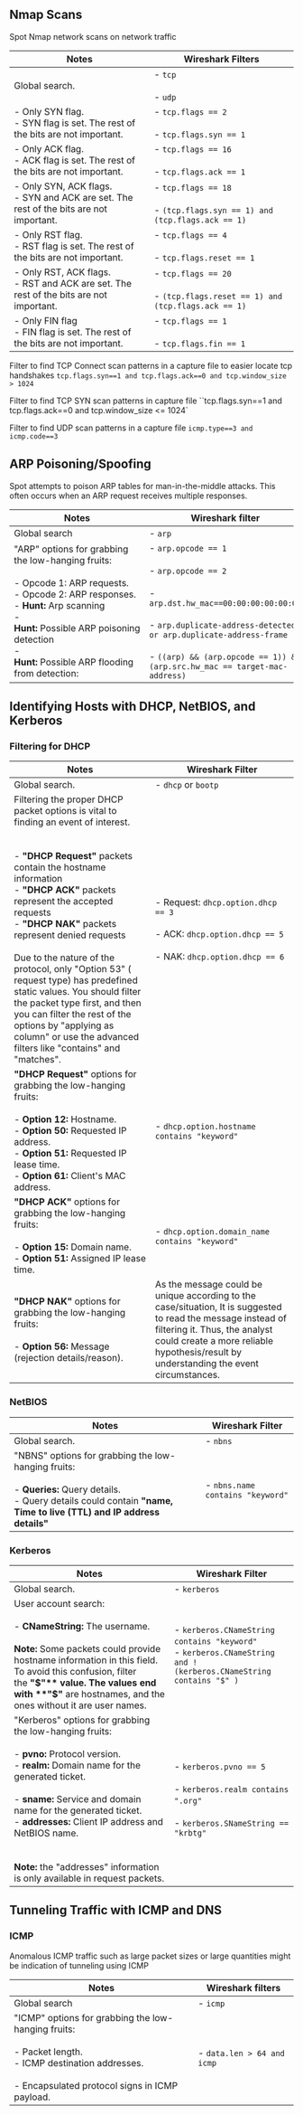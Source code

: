 
## Nmap Scans
Spot Nmap network scans on network traffic

| **Notes**                                                                                | **Wireshark Filters**                                                          |
| ---------------------------------------------------------------------------------------- | ------------------------------------------------------------------------------ |
| Global search.                                                                           | - `tcp`<br><br>- `udp`                                                         |
| - Only SYN flag.<br>- SYN flag is set. The rest of the bits are not important.           | - `tcp.flags == 2`<br><br>- `tcp.flags.syn == 1`                               |
| - Only ACK flag.<br>- ACK flag is set. The rest of the bits are not important.           | - `tcp.flags == 16`<br><br>- `tcp.flags.ack == 1`                              |
| - Only SYN, ACK flags.<br>- SYN and ACK are set. The rest of the bits are not important. | - `tcp.flags == 18`<br><br>- `(tcp.flags.syn == 1) and (tcp.flags.ack == 1)`   |
| - Only RST flag.<br>- RST flag is set. The rest of the bits are not important.           | - `tcp.flags == 4`<br><br>- `tcp.flags.reset == 1`                             |
| - Only RST, ACK flags.<br>- RST and ACK are set. The rest of the bits are not important. | - `tcp.flags == 20`<br><br>- `(tcp.flags.reset == 1) and (tcp.flags.ack == 1)` |
| - Only FIN flag<br>- FIN flag is set. The rest of the bits are not important.            | - `tcp.flags == 1`<br><br>- `tcp.flags.fin == 1`                               |

Filter to find TCP Connect scan patterns in a capture file to easier locate tcp handshakes
`tcp.flags.syn==1 and tcp.flags.ack==0 and tcp.window_size > 1024`

Filter to find TCP SYN scan patterns in capture file
``tcp.flags.syn==1 and tcp.flags.ack==0 and tcp.window_size <= 1024`

Filter to find UDP scan patterns in a capture file
`icmp.type==3 and icmp.code==3`


## ARP Poisoning/Spoofing
Spot attempts to poison ARP tables for man-in-the-middle attacks. This often occurs when an ARP request receives multiple responses.

| **Notes**                                                                                                                                                                                                                                          | **Wireshark filter**                                                                                                                                                                                                                                   |
| -------------------------------------------------------------------------------------------------------------------------------------------------------------------------------------------------------------------------------------------------- | ------------------------------------------------------------------------------------------------------------------------------------------------------------------------------------------------------------------------------------------------------ |
| Global search                                                                                                                                                                                                                                      | - `arp`                                                                                                                                                                                                                                                |
| "ARP" options for grabbing the low-hanging fruits:<br><br>- Opcode 1: ARP requests.<br>- Opcode 2: ARP responses.<br>- **Hunt:** Arp scanning<br>- **Hunt:** Possible ARP poisoning detection<br>- **Hunt:** Possible ARP flooding from detection: | - `arp.opcode == 1`<br><br>- `arp.opcode == 2`<br><br>- `arp.dst.hw_mac==00:00:00:00:00:00`<br><br>- `arp.duplicate-address-detected or arp.duplicate-address-frame`<br><br>- `((arp) && (arp.opcode == 1)) && (arp.src.hw_mac == target-mac-address)` |

## Identifying Hosts with DHCP, NetBIOS, and Kerberos

### Filtering for DHCP
| **Notes**                                                                                                                                                                                                                                                                                                                                                                                                                                                                                                                                                               | **Wireshark Filter**                                                                                                                                                                                                                    |
| ----------------------------------------------------------------------------------------------------------------------------------------------------------------------------------------------------------------------------------------------------------------------------------------------------------------------------------------------------------------------------------------------------------------------------------------------------------------------------------------------------------------------------------------------------------------------- | --------------------------------------------------------------------------------------------------------------------------------------------------------------------------------------------------------------------------------------- |
| Global search.                                                                                                                                                                                                                                                                                                                                                                                                                                                                                                                                                          | - `dhcp` or `bootp`                                                                                                                                                                                                                     |
| Filtering the proper DHCP packet options is vital to finding an event of interest.   <br>  <br><br>- **"DHCP Request"** packets contain the hostname information<br>- **"DHCP ACK"** packets represent the accepted requests<br>- **"DHCP NAK"** packets represent denied requests<br><br>Due to the nature of the protocol, only "Option 53" ( request type) has predefined static values. You should filter the packet type first, and then you can filter the rest of the options by "applying as column" or use the advanced filters like "contains" and "matches". | - Request: `dhcp.option.dhcp == 3`<br><br>- ACK: `dhcp.option.dhcp == 5`<br><br>- NAK: `dhcp.option.dhcp == 6`                                                                                                                          |
| **"DHCP Request"** options for grabbing the low-hanging fruits:<br><br>- **Option 12:** Hostname.<br>- **Option 50:** Requested IP address.<br>- **Option 51:** Requested IP lease time.<br>- **Option 61:** Client's MAC address.                                                                                                                                                                                                                                                                                                                                      | - `dhcp.option.hostname contains "keyword"`                                                                                                                                                                                             |
| **"DHCP ACK"** options for grabbing the low-hanging fruits:<br><br>- **Option 15:** Domain name.<br>- **Option 51:** Assigned IP lease time.                                                                                                                                                                                                                                                                                                                                                                                                                            | - `dhcp.option.domain_name contains "keyword"`                                                                                                                                                                                          |
| **"DHCP NAK"** options for grabbing the low-hanging fruits:<br><br>- **Option 56:** Message (rejection details/reason).                                                                                                                                                                                                                                                                                                                                                                                                                                                 | As the message could be unique according to the case/situation, It is suggested to read the message instead of filtering it. Thus, the analyst could create a more reliable hypothesis/result by understanding the event circumstances. |
### NetBIOS
| **Notes**                                                                                                                                                                       | **Wireshark Filter**             |
| ------------------------------------------------------------------------------------------------------------------------------------------------------------------------------- | -------------------------------- |
| Global search.                                                                                                                                                                  | - `nbns`                         |
| "NBNS" options for grabbing the low-hanging fruits:<br><br>- **Queries:** Query details.<br>- Query details could contain **"name, Time to live (TTL) and IP address details"** | - `nbns.name contains "keyword"` |
### Kerberos 
| **Notes**                                                                                                                                                                                                                                                                                                                                                                           | **Wireshark Filter**                                                                                               |
| ----------------------------------------------------------------------------------------------------------------------------------------------------------------------------------------------------------------------------------------------------------------------------------------------------------------------------------------------------------------------------------- | ------------------------------------------------------------------------------------------------------------------ |
| Global search.                                                                                                                                                                                                                                                                                                                                                                      | - `kerberos`                                                                                                       |
| User account search:<br><br>- **CNameString:** The username.<br><br>**Note:** Some packets could provide hostname information in this field. To avoid this confusion, filter the **"$"** value. The values end with **"$"** are hostnames, and the ones without it are user names.                                                                                                  | - `kerberos.CNameString contains "keyword"` <br>- `kerberos.CNameString and !(kerberos.CNameString contains "$" )` |
| "Kerberos" options for grabbing the low-hanging fruits:<br><br>- **pvno:** Protocol version.<br>- **realm:** Domain name for the generated ticket.  <br>    <br>- **sname:** Service and domain name for the generated ticket.<br>- **addresses:** Client IP address and NetBIOS name.  <br>    <br><br>**Note:** the "addresses" information is only available in request packets. | - `kerberos.pvno == 5`<br><br>- `kerberos.realm contains ".org"` <br><br>- `kerberos.SNameString == "krbtg"`       |

## Tunneling Traffic with ICMP and DNS

### ICMP
Anomalous ICMP traffic such as large packet sizes or large quantities might be indication of tunneling using ICMP

| **Notes**                                                                                                                                                                | **Wireshark filters**      |
| ------------------------------------------------------------------------------------------------------------------------------------------------------------------------ | -------------------------- |
| Global search                                                                                                                                                            | - `icmp`                   |
| "ICMP" options for grabbing the low-hanging fruits:<br><br>- Packet length.<br>- ICMP destination addresses.  <br>    <br>- Encapsulated protocol signs in ICMP payload. | - `data.len > 64 and icmp` |